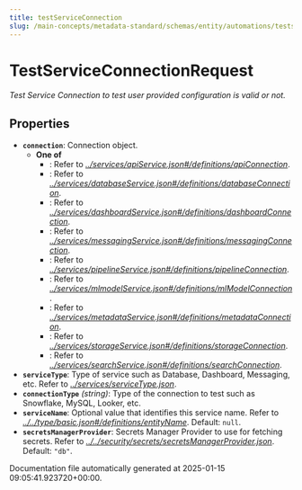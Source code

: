 ```yaml
---
title: testServiceConnection
slug: /main-concepts/metadata-standard/schemas/entity/automations/testserviceconnection
---
```


# TestServiceConnectionRequest

*Test Service Connection to test user provided configuration is valid or not.*

## Properties

- **`connection`**: Connection object.
  - **One of**
    - : Refer to *[../services/apiService.json#/definitions/apiConnection](#/services/apiService.json#/definitions/apiConnection)*.
    - : Refer to *[../services/databaseService.json#/definitions/databaseConnection](#/services/databaseService.json#/definitions/databaseConnection)*.
    - : Refer to *[../services/dashboardService.json#/definitions/dashboardConnection](#/services/dashboardService.json#/definitions/dashboardConnection)*.
    - : Refer to *[../services/messagingService.json#/definitions/messagingConnection](#/services/messagingService.json#/definitions/messagingConnection)*.
    - : Refer to *[../services/pipelineService.json#/definitions/pipelineConnection](#/services/pipelineService.json#/definitions/pipelineConnection)*.
    - : Refer to *[../services/mlmodelService.json#/definitions/mlModelConnection](#/services/mlmodelService.json#/definitions/mlModelConnection)*.
    - : Refer to *[../services/metadataService.json#/definitions/metadataConnection](#/services/metadataService.json#/definitions/metadataConnection)*.
    - : Refer to *[../services/storageService.json#/definitions/storageConnection](#/services/storageService.json#/definitions/storageConnection)*.
    - : Refer to *[../services/searchService.json#/definitions/searchConnection](#/services/searchService.json#/definitions/searchConnection)*.
- **`serviceType`**: Type of service such as Database, Dashboard, Messaging, etc. Refer to *[../services/serviceType.json](#/services/serviceType.json)*.
- **`connectionType`** *(string)*: Type of the connection to test such as Snowflake, MySQL, Looker, etc.
- **`serviceName`**: Optional value that identifies this service name. Refer to *[../../type/basic.json#/definitions/entityName](#/../type/basic.json#/definitions/entityName)*. Default: `null`.
- **`secretsManagerProvider`**: Secrets Manager Provider to use for fetching secrets. Refer to *[../../security/secrets/secretsManagerProvider.json](#/../security/secrets/secretsManagerProvider.json)*. Default: `"db"`.


Documentation file automatically generated at 2025-01-15 09:05:41.923720+00:00.
